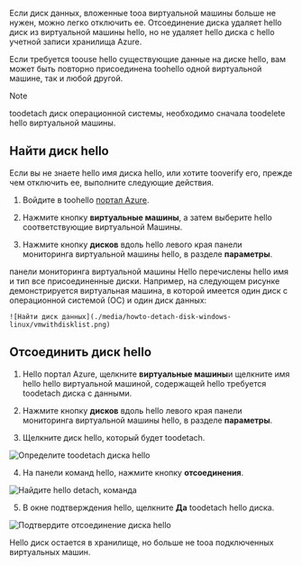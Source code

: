 Если диск данных, вложенные tooa виртуальной машины больше не нужен, можно легко отключить ее. Отсоединение диска удаляет hello диск из виртуальной машины hello, но не удаляет hello диска с hello учетной записи хранилища Azure.

Если требуется toouse hello существующие данные на диске hello, вам может быть повторно присоединена toohello одной виртуальной машине, так и любой другой.  

> [!NOTE]
> toodetach диск операционной системы, необходимо сначала toodelete hello виртуальной машины.
>

## <a name="find-hello-disk"></a>Найти диск hello
Если вы не знаете hello имя диска hello, или хотите tooverify его, прежде чем отключить ее, выполните следующие действия.

1. Войдите в toohello [портал Azure](https://portal.azure.com).

2. Нажмите кнопку **виртуальные машины**, а затем выберите hello соответствующие виртуальной Машины.

3. Нажмите кнопку **дисков** вдоль hello левого края панели мониторинга виртуальной машины hello, в разделе **параметры**.

 панели мониторинга виртуальной машины Hello перечислены hello имя и тип все присоединенные диски. Например, на следующем рисунке демонстрируется виртуальная машина, в которой имеется один диск с операционной системой (ОС) и один диск данных:

    ![Найти диск данных](./media/howto-detach-disk-windows-linux/vmwithdisklist.png)

## <a name="detach-hello-disk"></a>Отсоединить диск hello
1. Hello портал Azure, щелкните **виртуальные машины**и щелкните имя hello hello виртуальной машиной, содержащей hello требуется toodetach диска с данными.

2. Нажмите кнопку **дисков** вдоль hello левого края панели мониторинга виртуальной машины hello, в разделе **параметры**.

3. Щелкните диск hello, который будет toodetach.

  ![Определите toodetach диска hello](./media/howto-detach-disk-windows-linux/disklist.png)

4. На панели команд hello, нажмите кнопку **отсоединения**.

  ![Найдите hello detach, команда](./media/howto-detach-disk-windows-linux/diskdetachcommand.png)

5. В окне подтверждения hello, щелкните **Да** toodetach hello диска.

  ![Подтвердите отсоединение диска hello](./media/howto-detach-disk-windows-linux/confirmdetach.png)

Hello диск остается в хранилище, но больше не tooa подключенных виртуальных машин.
